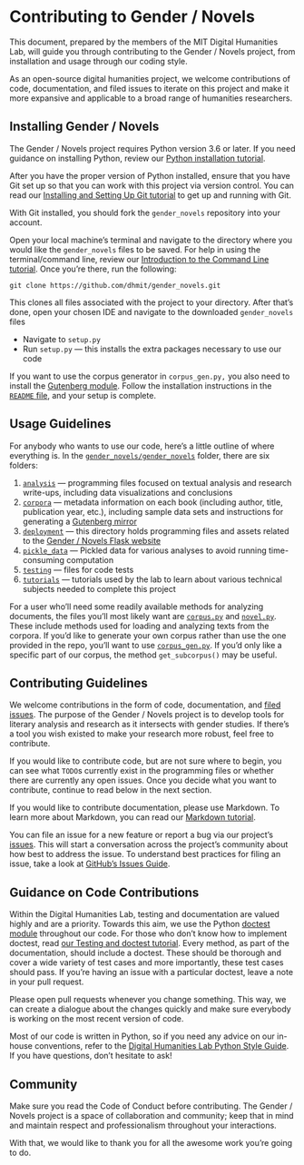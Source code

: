 # Contributing to Gender / Novels

This document, prepared by the members of the MIT Digital Humanities Lab, will guide you through contributing to the Gender / Novels project, from installation and usage through our coding style. 

As an open-source digital humanities project, we welcome contributions of code, documentation, and filed issues to iterate on this project and make it more expansive and applicable to a broad range of humanities researchers. 

## Installing Gender / Novels

The Gender / Novels project requires Python version 3.6 or later. If you need guidance on installing Python, review our [Python installation tutorial](https://github.com/dhmit/gender_novels/blob/master/gender_novels/tutorials/setup/1_python_install.md). 

After you have the proper version of Python installed, ensure that you have Git set up so that you can work with this project via version control. You can read our [Installing and Setting Up Git tutorial](https://github.com/dhmit/gender_novels/blob/master/gender_novels/tutorials/setup/2_git_install_setup.md) to get up and running with Git.

With Git installed, you should fork the `gender_novels` repository into your account. 

Open your local machine’s terminal and navigate to the directory where you would like the `gender_novels` files to be saved. For help in using the terminal/command line, review our [Introduction to the Command Line tutorial](https://github.com/dhmit/gender_novels/blob/master/gender_novels/tutorials/command_line.md). Once you’re there, run the following:

```
git clone https://github.com/dhmit/gender_novels.git
```

This clones all files associated with the project to your directory. After that’s done, open your chosen IDE and navigate to the downloaded `gender_novels` files
- Navigate to `setup.py`
- Run `setup.py` — this installs the extra packages necessary to use our code

If you want to use the corpus generator in `corpus_gen.py,` you also need to install the [Gutenberg module](https://github.com/c-w/gutenberg). Follow the installation instructions in the [`README` file](https://github.com/c-w/gutenberg/blob/master/README.rst), and your setup is complete.

## Usage Guidelines

For anybody who wants to use our code, here’s a little outline of where everything is.
In the [`gender_novels/gender_novels`](https://github.com/dhmit/gender_novels/tree/master/gender_novels) folder, there are six folders:

1. [`analysis`](https://github.com/dhmit/gender_novels/tree/master/gender_novels/analysis) — programming files focused on textual analysis and research write-ups, including data visualizations and conclusions
2. [`corpora`](https://github.com/dhmit/gender_novels/tree/master/gender_novels/corpora) — metadata information on each book (including author, title, publication year, etc.), including sample data sets and instructions for generating a [Gutenberg mirror](https://github.com/dhmit/gender_novels/tree/master/gender_novels/corpora/gutenberg_mirror_sample)
3. [`deployment`](https://github.com/dhmit/gender_novels/tree/master/gender_novels/deployment) — this directory holds programming files and assets related to the [Gender / Novels Flask website](http://gendernovels.digitalhumanitiesmit.org/)
4. [`pickle_data`](https://github.com/dhmit/gender_novels/tree/master/gender_novels/pickle_data) — Pickled data for various analyses to avoid running time-consuming computation
5. [`testing`](https://github.com/dhmit/gender_novels/tree/master/gender_novels/testing) — files for code tests
6. [`tutorials`](https://github.com/dhmit/gender_novels/tree/master/gender_novels/tutorials) — tutorials used by the lab to learn about various technical subjects needed to complete this project

For a user who’ll need some readily available methods for analyzing documents, the files you’ll most likely want are [`corpus.py`](https://github.com/dhmit/gender_novels/blob/master/gender_novels/corpus.py) and [`novel.py`](https://github.com/dhmit/gender_novels/blob/master/gender_novels/novel.py). These include methods used for loading and analyzing texts from the corpora. If you’d like to generate your own corpus rather than use the one provided in the repo, you’ll want to use [`corpus_gen.py`](https://github.com/dhmit/gender_novels/blob/master/gender_novels/corpus_gen.py). If you’d only like a specific part of our corpus, the method `get_subcorpus()` may be useful.  

## Contributing Guidelines

We welcome contributions in the form of code, documentation, and [filed issues](https://github.com/dhmit/gender_novels/issues). The purpose of the Gender / Novels project is to develop tools for literary analysis and research as it intersects with gender studies. If there’s a tool you wish existed to make your research more robust, feel free to contribute.

If you would like to contribute code, but are not sure where to begin, you can see what `TODO`s currently exist in the programming files or whether there are currently any open issues. Once you decide what you want to contribute, continue to read below in the next section.

If you would like to contribute documentation, please use Markdown. To learn more about Markdown, you can read our [Markdown tutorial](https://github.com/dhmit/gender_novels/blob/master/gender_novels/tutorials/markdown.md). 

You can file an issue for a new feature or report a bug via our project’s [issues](https://github.com/dhmit/gender_novels/issues). This will start a conversation across the project’s community about how best to address the issue. To understand best practices for filing an issue, take a look at [GitHub’s Issues Guide](https://guides.github.com/features/issues/).

## Guidance on Code Contributions

Within the Digital Humanities Lab, testing and documentation are valued highly and are a priority. Towards this aim, we use the Python [doctest module](https://docs.python.org/3.7/library/doctest.html) throughout our code. For those who don’t know how to implement doctest, read [our Testing and doctest tutorial](https://github.com/dhmit/gender_novels/blob/master/gender_novels/tutorials/testing_intro_doctest.ipynb). Every method, as part of the documentation, should include a doctest. These should be thorough and cover a wide variety of test cases and more importantly, these test cases should pass. If you’re having an issue with a particular doctest, leave a note in your pull request.

Please open pull requests whenever you change something. This way, we can create a dialogue about the changes quickly and make sure everybody is working on the most recent version of code.

Most of our code is written in Python, so if you need any advice on our in-house conventions, refer to the [Digital Humanities Lab Python Style Guide](https://github.com/dhmit/gender_novels/blob/master/gender_novels/tutorials/coding_style.md). If you have questions, don’t hesitate to ask!

## Community

Make sure you read the Code of Conduct before contributing. The Gender / Novels project is a space of collaboration and community; keep that in mind and maintain respect and professionalism throughout your interactions.

With that, we would like to thank you for all the awesome work you’re going to do.



